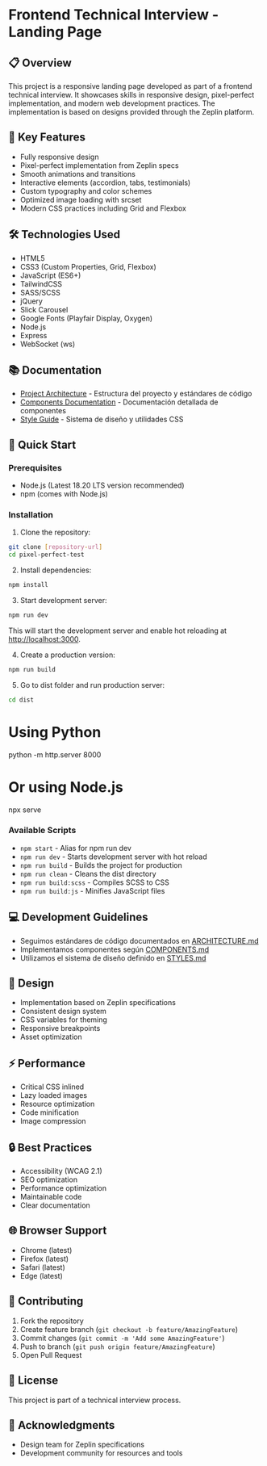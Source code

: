 # Frontend Technical Interview - Landing Page

## 📋 Overview
This project is a responsive landing page developed as part of a frontend technical interview. It showcases skills in responsive design, pixel-perfect implementation, and modern web development practices. The implementation is based on designs provided through the Zeplin platform.

## 🎯 Key Features
- Fully responsive design
- Pixel-perfect implementation from Zeplin specs
- Smooth animations and transitions
- Interactive elements (accordion, tabs, testimonials)
- Custom typography and color schemes
- Optimized image loading with srcset
- Modern CSS practices including Grid and Flexbox

## 🛠 Technologies Used
- HTML5
- CSS3 (Custom Properties, Grid, Flexbox)
- JavaScript (ES6+)
- TailwindCSS
- SASS/SCSS
- jQuery
- Slick Carousel
- Google Fonts (Playfair Display, Oxygen)
- Node.js
- Express
- WebSocket (ws)

## 📚 Documentation
- [Project Architecture](src/docs/ARCHITECTURE.md) - Estructura del proyecto y estándares de código
- [Components Documentation](src/docs/COMPONENTS.md) - Documentación detallada de componentes
- [Style Guide](src/docs/STYLES.md) - Sistema de diseño y utilidades CSS

## 🚀 Quick Start

### Prerequisites
- Node.js (Latest 18.20 LTS version recommended)
- npm (comes with Node.js)

### Installation
1. Clone the repository:
```bash
git clone [repository-url]
cd pixel-perfect-test
```

2. Install dependencies:
```bash
npm install
```

3. Start development server:
```bash
npm run dev
```
This will start the development server and enable hot reloading at [http://localhost:3000](http://localhost:3000).

4. Create a production version:
```bash
npm run build
```

5. Go to dist folder and run production server:
```bash
cd dist
```

# Using Python
python -m http.server 8000

# Or using Node.js
npx serve

### Available Scripts
- `npm start` - Alias for npm run dev
- `npm run dev` - Starts development server with hot reload
- `npm run build` - Builds the project for production
- `npm run clean` - Cleans the dist directory
- `npm run build:scss` - Compiles SCSS to CSS
- `npm run build:js` - Minifies JavaScript files

## 💻 Development Guidelines
- Seguimos estándares de código documentados en [ARCHITECTURE.md](src/docs/ARCHITECTURE.md)
- Implementamos componentes según [COMPONENTS.md](src/docs/COMPONENTS.md)
- Utilizamos el sistema de diseño definido en [STYLES.md](src/docs/STYLES.md)

## 🎨 Design
- Implementation based on Zeplin specifications
- Consistent design system
- CSS variables for theming
- Responsive breakpoints
- Asset optimization

## ⚡ Performance
- Critical CSS inlined
- Lazy loaded images
- Resource optimization
- Code minification
- Image compression

## 🔒 Best Practices
- Accessibility (WCAG 2.1)
- SEO optimization
- Performance optimization
- Maintainable code
- Clear documentation

## 🌐 Browser Support
- Chrome (latest)
- Firefox (latest)
- Safari (latest)
- Edge (latest)

## 🤝 Contributing
1. Fork the repository
2. Create feature branch (`git checkout -b feature/AmazingFeature`)
3. Commit changes (`git commit -m 'Add some AmazingFeature'`)
4. Push to branch (`git push origin feature/AmazingFeature`)
5. Open Pull Request

## 📝 License
This project is part of a technical interview process.

## 🙏 Acknowledgments
- Design team for Zeplin specifications
- Development community for resources and tools
